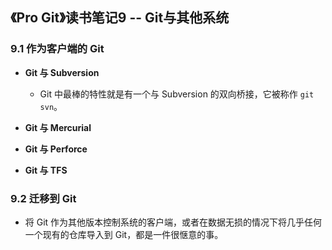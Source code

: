 ## 《Pro Git》读书笔记9 -- Git与其他系统

### 9.1 作为客户端的 Git

* **Git 与 Subversion**

	* Git 中最棒的特性就是有一个与 Subversion 的双向桥接，它被称作 `git svn`。
	
* **Git 与 Mercurial**

* **Git 与 Perforce**

* **Git 与 TFS**

### 9.2 迁移到 Git

* 将 Git 作为其他版本控制系统的客户端，或者在数据无损的情况下将几乎任何一个现有的仓库导入到 Git，都是一件很惬意的事。